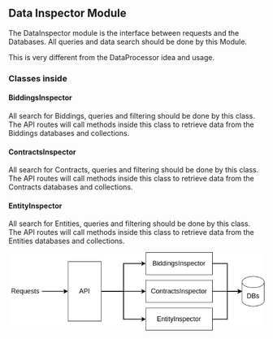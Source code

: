 ## Data Inspector Module

The DataInspector module is the interface between requests and the Databases. All queries and data search should be done by this Module.

This is very different from the DataProcessor idea and usage.

### Classes inside

#### BiddingsInspector

All search for Biddings, queries and filtering should be done by this class. The API routes will call methods inside this class to retrieve
data from the Biddings databases and collections.


#### ContractsInspector

All search for Contracts, queries and filtering should be done by this class. The API routes will call methods inside this class to retrieve
data from the Contracts databases and collections.


#### EntityInspector

All search for Entities, queries and filtering should be done by this class. The API routes will call methods inside this class to retrieve
data from the Entities databases and collections.


![Diagram](./diagram.png "Data Inspector Diagram")

